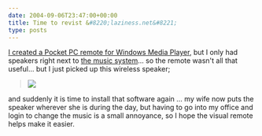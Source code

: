 ```yaml
---
date: 2004-09-06T23:47:00+00:00
title: Time to revist &#8220;laziness.net&#8221;
type: posts
---
```

[I created a Pocket PC remote for Windows Media Player](http://msdn.microsoft.com/vbasic/using/columns/code4fun/default.aspx?pull=/library/en-us/dncodefun/html/code4fun06272003.asp), but I only had speakers right next to [the music system](http://www.duncanmackenzie.net/musicxp)... so the remote wasn't all that useful... but I just picked up this wireless speaker;

> [<img src="http://store1.yimg.com/I/spectravox_1806_14150983" border="0" />](http://www.amazon.com/exec/obidos/ASIN/B000246U1C/duncanmackenz-20?creative=125577&camp=2321&link_code=as1)

and suddenly it is time to install that software again ... my wife now puts the speaker wherever she is during the day, but having to go into my office and login to change the music is a small annoyance, so I hope the visual remote helps make it easier.
